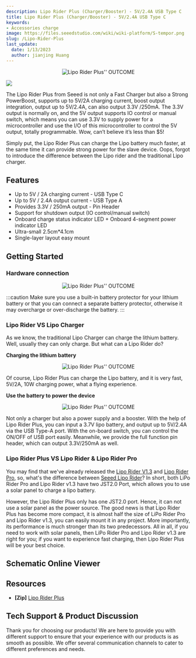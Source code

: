 ```yaml
---
description: Lipo Rider Plus (Charger/Booster) - 5V/2.4A USB Type C
title: Lipo Rider Plus (Charger/Booster) - 5V/2.4A USB Type C
keywords:
- Accessories charge
image: https://files.seeedstudio.com/wiki/wiki-platform/S-tempor.png
slug: /Lipo-Rider-Plus
last_update:
  date: 1/13/2023
  author: jianjing Huang
---
```



<div align="center">
<figure>
<img src="https://media-cdn.seeedstudio.com/media/catalog/product/cache/b5e839932a12c6938f4f9ff16fa3726a/l/i/lipo-rider-plus-v1.0-preview.jpg" alt="Lipo Rider Plus'' OUTCOME" title="demo" />
<figcaption><b></b><i></i></figcaption>
</figure>
</div>

<p style={{textAlign: 'center'}}><a href="https://www.seeedstudio.com/Lipo-Rider-Plus-p-4204.html" target="_blank"><img src="https://files.seeedstudio.com/wiki/IMAGE/get+started.png" border="0" /></a></p>

The Lipo Rider Plus from Seeed is not only a Fast Charger but also a Strong PowerBoost, supports up to 5V/2A charging current, boost output integration, output up to 5V/2.4A, can also output 3.3V /250mA. The 3.3V output is normally on, and the 5V output supports IO control or manual switch, which means you can use 3.3V to supply power for a microcontroller and use the I/O of this microcontroller to control the 5V output, totally programmable. Wow, can’t believe it’s less than $5!

Simply put, the Lipo Rider Plus can charge the Lipo battery much faster, at the same time it can provide strong power for the slave device. Oops, forgot to introduce the difference between the Lipo rider and the traditional Lipo charger.

## Features

- Up to 5V / 2A charging current - USB Type C
- Up to 5V / 2.4A output current - USB Type A
- Provides 3.3V / 250mA output -  Pin Header
- Support for shutdown output (IO control/manual switch)
- Onboard charge status indicator LED + Onboard 4-segment power indicator LED
- Ultra-small  2.5cm*4.1cm
- Single-layer layout easy mount

## Getting Started

### Hardware connection

<div align="center">
<figure>
<img src="https://files.seeedstudio.com/wiki/Lipo-Rider-Plus/img/Hardware_connection.png" alt="Lipo Rider Plus'' OUTCOME" title="demo" />
<figcaption><b></b><i></i></figcaption>
</figure>
</div>

:::caution
Make sure you use a built-in battery protector for your lithium battery or that you can connect a separate battery protector, otherwise it may overcharge or over-discharge the battery.
:::

### Lipo Rider VS Lipo Charger

As we know, the traditional Lipo Charger can charge the lithium battery. Well, usually they can only charge. But what can a Lipo Rider do?

**Charging the lithium battery**

<div align="center">
<figure>
<img src="https://files.seeedstudio.com/wiki/Lipo-Rider-Plus/img/GIF.gif" alt="Lipo Rider Plus'' OUTCOME" title="demo" />
<figcaption><b></b><i></i></figcaption>
</figure>
</div>

Of course, Lipo Rider Plus can charge the Lipo battery, and it is very fast, 5V/2A, 10W charging power, what a flying experience.

**Use the battery to power the device**

<div align="center">
<figure>
<img src="https://files.seeedstudio.com/wiki/Lipo-Rider-Plus/img/GIF2.gif" alt="Lipo Rider Plus'' OUTCOME" title="demo" />
<figcaption><b></b><i></i></figcaption>
</figure>
</div>

Not only a charger but also a power supply and a booster. With the help of Lipo Rider Plus, you can input a 3.7V lipo battery, and output up to 5V/2.4A via the USB Type-A port. With the on-board switch, you can control the ON/OFF of USB port easily. Meanwhile, we provide the full function pin header, which can output 3.3V/250mA as well.

### Lipo Rider Plus VS Lipo Rider & Lipo Rider Pro

You may find that we've already released the [Lipo Rider V1.3](https://www.seeedstudio.com/Lipo-Rider-v1-3.html) and [Lipo Rider Pro](https://www.seeedstudio.com/LiPo-Rider-Pro-p-992.html), so, what's the difference between [Seeed Lipo Rider](https://www.seeedstudio.com/tag/Lipo-Rider.html)? In short, both LiPo Rider Pro and Lipo Rider v1.3 have two JST2.0 Port, which allows you to use a solar panel to charge a lipo battery.

However, the Lipo Rider Plus only has one JST2.0 port. Hence, it can not use a solar panel as the power source. The good news is that Lipo Rider Plus has become more compact, it is almost half the size of LiPo Rider Pro and Lipo Rider v1.3, you can easily mount it in any project. More importantly, its performance is much stronger than its two predecessors.  All in all, if you need to work with solar panels, then LiPo Rider Pro and Lipo Rider v1.3 are right for you; if you want to experience fast charging, then Lipo Rider Plus will be your best choice.

## Schematic Online Viewer

<div className="altium-ecad-viewer" data-project-src="https://files.seeedstudio.com/wiki/Lipo-Rider-Plus/img/202002729_Lipo_Rider_Plus.zip" style={{borderRadius: '0px 0px 4px 4px', height: 500, borderStyle: 'solid', borderWidth: 1, borderColor: 'rgb(241, 241, 241)', overflow: 'hidden', maxWidth: 1280, maxHeight: 700, boxSizing: 'border-box'}}>
</div>

## Resources

- **[Zip]** [Lipo Rider Plus](https://files.seeedstudio.com/wiki/Lipo-Rider-Plus/img/202002729_Lipo_Rider_Plus.zip)

## Tech Support & Product Discussion

Thank you for choosing our products! We are here to provide you with different support to ensure that your experience with our products is as smooth as possible. We offer several communication channels to cater to different preferences and needs.

<div class="button_tech_support_container">
<a href="https://forum.seeedstudio.com/" class="button_forum"></a> 
<a href="https://www.seeedstudio.com/contacts" class="button_email"></a>
</div>

<div class="button_tech_support_container">
<a href="https://discord.gg/eWkprNDMU7" class="button_discord"></a> 
<a href="https://github.com/Seeed-Studio/wiki-documents/discussions/69" class="button_discussion"></a>
</div>
